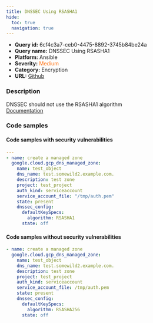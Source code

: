 ```yaml
---
title: DNSSEC Using RSASHA1
hide:
  toc: true
  navigation: true
---
```


<style>
  .highlight .hll {
    background-color: #ff171742;
  }
  .md-content {
    max-width: 1100px;
    margin: 0 auto;
  }
</style>

-   **Query id:** 6cf4c3a7-ceb0-4475-8892-3745b84be24a
-   **Query name:** DNSSEC Using RSASHA1
-   **Platform:** Ansible
-   **Severity:** <span style="color:#ff7213">Medium</span>
-   **Category:** Encryption
-   **URL:** [Github](https://github.com/Checkmarx/kics/tree/master/assets/queries/ansible/gcp/dnssec_using_rsasha1)

### Description
DNSSEC should not use the RSASHA1 algorithm<br>
[Documentation](https://docs.ansible.com/ansible/latest/collections/google/cloud/gcp_dns_managed_zone_module.html#return-dnssecConfig/defaultKeySpecs/algorithm)

### Code samples
#### Code samples with security vulnerabilities
```yaml title="Positive test num. 1 - yaml file" hl_lines="13"
---
- name: create a managed zone
  google.cloud.gcp_dns_managed_zone:
    name: test_object
    dns_name: test.somewild2.example.com.
    description: test zone
    project: test_project
    auth_kind: serviceaccount
    service_account_file: "/tmp/auth.pem"
    state: present
    dnssec_config:
      defaultKeySpecs:
        algorithm: RSASHA1
      state: off

```


#### Code samples without security vulnerabilities
```yaml title="Negative test num. 1 - yaml file"
- name: create a managed zone
  google.cloud.gcp_dns_managed_zone:
    name: test_object
    dns_name: test.somewild2.example.com.
    description: test zone
    project: test_project
    auth_kind: serviceaccount
    service_account_file: /tmp/auth.pem
    state: present
    dnssec_config:
      defaultKeySpecs:
        algorithm: RSASHA256
      state: off

```
